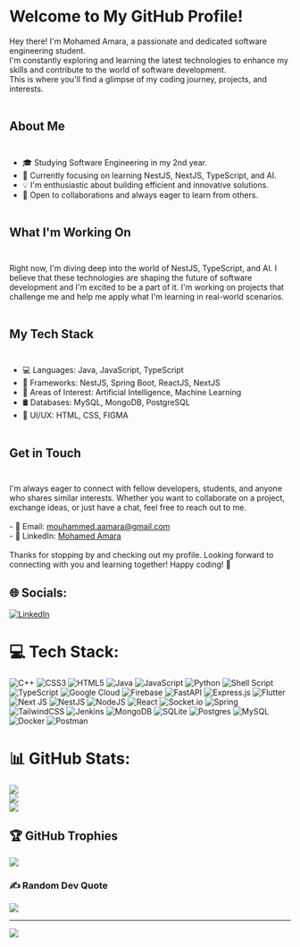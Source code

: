 # Welcome to My GitHub Profile!
Hey there! I'm Mohamed Amara, a passionate and dedicated software engineering student.<br> I'm constantly exploring and learning the latest technologies to enhance my skills and contribute to the world of software development.<br> This is where you'll find a glimpse of my coding journey, projects, and interests.<br><br>
## About Me<br><br>
- 🎓 Studying Software Engineering in my 2nd year.<br>
- 🌱 Currently focusing on learning NestJS, NextJS, TypeScript, and AI.<br>
- 💡 I'm enthusiastic about building efficient and innovative solutions.<br>
- 🤝 Open to collaborations and always eager to learn from others.<br><br>
## What I'm Working On<br><br>
Right now, I'm diving deep into the world of NestJS, TypeScript, and AI. I believe that these technologies are shaping the future of software development and I'm excited to be a part of it. I'm working on projects that challenge me and help me apply what I'm learning in real-world scenarios.<br><br>
## My Tech Stack<br><br>
- 💻 Languages: Java, JavaScript, TypeScript<br>
- 🚀 Frameworks: NestJS, Spring Boot, ReactJS, NextJS<br>
- 🤖 Areas of Interest: Artificial Intelligence, Machine Learning<br>
- 🛢️ Databases: MySQL, MongoDB, PostgreSQL<br>
- 🎨 UI/UX: HTML, CSS, FIGMA<br><br>
## Get in Touch<br><br>
I'm always eager to connect with fellow developers, students, and anyone who shares similar interests. Whether you want to collaborate on a project, exchange ideas, or just have a chat, feel free to reach out to me.<br><br>- 📧 Email: [mouhammed.aamara@gmail.com](mailto:mouhammed.aamara@gmail.com)<br>- 💼 LinkedIn: [Mohamed Amara](https://www.linkedin.com/in/mouhamed-amara/)<br><br>Thanks for stopping by and checking out my profile. Looking forward to connecting with you and learning together! Happy coding! 🚀


## 🌐 Socials:
[![LinkedIn](https://img.shields.io/badge/LinkedIn-%230077B5.svg?logo=linkedin&logoColor=white)](https://linkedin.com/in/https://www.linkedin.com/in/mouhamed-amara/) 

# 💻 Tech Stack:
![C++](https://img.shields.io/badge/c++-%2300599C.svg?style=for-the-badge&logo=c%2B%2B&logoColor=white) ![CSS3](https://img.shields.io/badge/css3-%231572B6.svg?style=for-the-badge&logo=css3&logoColor=white) ![HTML5](https://img.shields.io/badge/html5-%23E34F26.svg?style=for-the-badge&logo=html5&logoColor=white) ![Java](https://img.shields.io/badge/java-%23ED8B00.svg?style=for-the-badge&logo=java&logoColor=white) ![JavaScript](https://img.shields.io/badge/javascript-%23323330.svg?style=for-the-badge&logo=javascript&logoColor=%23F7DF1E) ![Python](https://img.shields.io/badge/python-3670A0?style=for-the-badge&logo=python&logoColor=ffdd54) ![Shell Script](https://img.shields.io/badge/shell_script-%23121011.svg?style=for-the-badge&logo=gnu-bash&logoColor=white) ![TypeScript](https://img.shields.io/badge/typescript-%23007ACC.svg?style=for-the-badge&logo=typescript&logoColor=white) ![Google Cloud](https://img.shields.io/badge/Google%20Cloud-%234285F4.svg?style=for-the-badge&logo=google-cloud&logoColor=white) ![Firebase](https://img.shields.io/badge/firebase-%23039BE5.svg?style=for-the-badge&logo=firebase) ![FastAPI](https://img.shields.io/badge/FastAPI-005571?style=for-the-badge&logo=fastapi) ![Express.js](https://img.shields.io/badge/express.js-%23404d59.svg?style=for-the-badge&logo=express&logoColor=%2361DAFB) ![Flutter](https://img.shields.io/badge/Flutter-%2302569B.svg?style=for-the-badge&logo=Flutter&logoColor=white) ![Next JS](https://img.shields.io/badge/Next-black?style=for-the-badge&logo=next.js&logoColor=white) ![NestJS](https://img.shields.io/badge/nestjs-%23E0234E.svg?style=for-the-badge&logo=nestjs&logoColor=white) ![NodeJS](https://img.shields.io/badge/node.js-6DA55F?style=for-the-badge&logo=node.js&logoColor=white) ![React](https://img.shields.io/badge/react-%2320232a.svg?style=for-the-badge&logo=react&logoColor=%2361DAFB) ![Socket.io](https://img.shields.io/badge/Socket.io-black?style=for-the-badge&logo=socket.io&badgeColor=010101) ![Spring](https://img.shields.io/badge/spring-%236DB33F.svg?style=for-the-badge&logo=spring&logoColor=white) ![TailwindCSS](https://img.shields.io/badge/tailwindcss-%2338B2AC.svg?style=for-the-badge&logo=tailwind-css&logoColor=white) ![Jenkins](https://img.shields.io/badge/jenkins-%232C5263.svg?style=for-the-badge&logo=jenkins&logoColor=white) ![MongoDB](https://img.shields.io/badge/MongoDB-%234ea94b.svg?style=for-the-badge&logo=mongodb&logoColor=white) ![SQLite](https://img.shields.io/badge/sqlite-%2307405e.svg?style=for-the-badge&logo=sqlite&logoColor=white) ![Postgres](https://img.shields.io/badge/postgres-%23316192.svg?style=for-the-badge&logo=postgresql&logoColor=white) ![MySQL](https://img.shields.io/badge/mysql-%2300f.svg?style=for-the-badge&logo=mysql&logoColor=white) 	![Docker](https://img.shields.io/badge/docker-%230db7ed.svg?style=for-the-badge&logo=docker&logoColor=white) ![Postman](https://img.shields.io/badge/Postman-FF6C37?style=for-the-badge&logo=postman&logoColor=white)
# 📊 GitHub Stats:
![](https://github-readme-stats.vercel.app/api?username=mohamedamara1&theme=vision-friendly-dark&hide_border=true&include_all_commits=false&count_private=true)<br/>
![](https://github-readme-streak-stats.herokuapp.com/?user=mohamedamara1&theme=vision-friendly-dark&hide_border=true)<br/>
![](https://github-readme-stats.vercel.app/api/top-langs/?username=mohamedamara1&theme=vision-friendly-dark&hide_border=true&include_all_commits=false&count_private=true&layout=compact)

## 🏆 GitHub Trophies
![](https://github-profile-trophy.vercel.app/?username=mohamedamara1&theme=juicyfresh&no-frame=false&no-bg=true&margin-w=4)

### ✍️ Random Dev Quote
![](https://quotes-github-readme.vercel.app/api?type=horizontal&theme=radical)

---
[![](https://visitcount.itsvg.in/api?id=mohamedamara1&icon=0&color=0)](https://visitcount.itsvg.in)

<!-- Proudly created with GPRM ( https://gprm.itsvg.in ) -->
